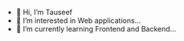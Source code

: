 - 👋 Hi, I’m Tauseef
- 👀 I’m interested in Web applications...
- 🌱 I’m currently learning Frontend and Backend...

<!---
Tauseef-sheikh-au28/Tauseef-sheikh-au28 is a ✨ special ✨ repository because its `README.md` (this file) appears on your GitHub profile.
You can click the Preview link to take a look at your changes.
--->
